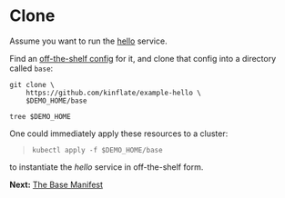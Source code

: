 # Clone

[hello]: https://github.com/monopole/hello

Assume you want to run the [hello] service.

[off-the-shelf config]: https://github.com/kinflate/example-hello

Find an [off-the-shelf config] for it, and clone that
config into a directory called `base`:

<!-- @cloneIt @test -->
```
git clone \
    https://github.com/kinflate/example-hello \
    $DEMO_HOME/base
```

<!-- @runTree @test -->
```
tree $DEMO_HOME
```

One could immediately apply these resources to a
cluster:

> ```
> kubectl apply -f $DEMO_HOME/base
> ```

to instantiate the _hello_ service in off-the-shelf form.

__Next:__ [The Base Manifest](manifest)
